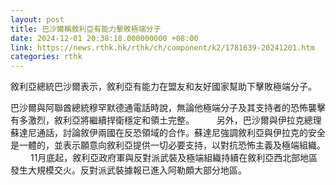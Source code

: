 ```yaml
---
layout: post
title: 巴沙爾稱敘利亞有能力擊敗極端分子
date: 2024-12-01 20:38:18.000000000 +08:00
link: https://news.rthk.hk/rthk/ch/component/k2/1781639-20241201.htm
categories: rthk
---
```


敘利亞總統巴沙爾表示，敘利亞有能力在盟友和友好國家幫助下擊敗極端分子。

巴沙爾與阿聯酋總統穆罕默德通電話時說，無論他極端分子及其支持者的恐怖襲擊有多激烈，敘利亞將繼續捍衛穩定和領土完整。
　　
另外，巴沙爾與伊拉克總理蘇達尼通話，討論敘伊兩國在反恐領域的合作。蘇達尼強調敘利亞與伊拉克的安全是一體的，並表示願意向敘利亞提供一切必要支持，以對抗恐怖主義及極端組織。
　　
11月底起，敘利亞政府軍與反對派武裝及極端組織持續在敘利亞西北部地區發生大規模交火。反對派武裝據報已進入阿勒頗大部分地區。
